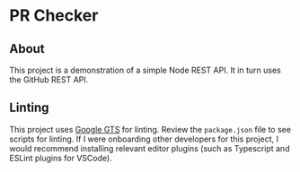 # PR Checker

## About
This project is a demonstration of a simple Node REST API. It in turn uses the GitHub REST API.

## Linting
This project uses [Google GTS](https://github.com/google/gts) for linting. Review the `package.json` file to see scripts for linting. If I were onboarding other developers for this project, I would recommend installing relevant editor plugins (such as Typescript and ESLint plugins for VSCode).
